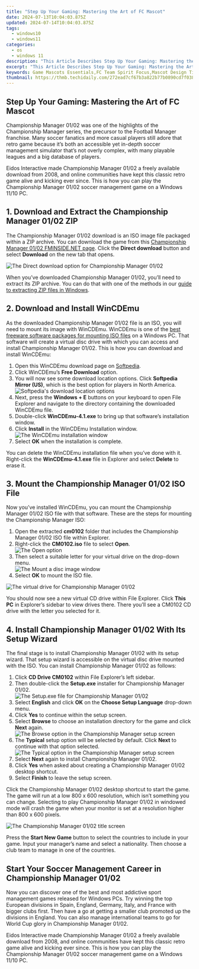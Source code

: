 ```yaml
---
title: "Step Up Your Gaming: Mastering the Art of FC Mascot"
date: 2024-07-13T10:04:03.875Z
updated: 2024-07-14T10:04:03.875Z
tags:
  - windows10
  - windows11
categories:
  - os
  - windows 11
description: "This Article Describes Step Up Your Gaming: Mastering the Art of FC Mascot"
excerpt: "This Article Describes Step Up Your Gaming: Mastering the Art of FC Mascot"
keywords: Game Mascots Essentials,FC Team Spirit Focus,Mascot Design Tips,Enhancing Gaming Identity,Iconic Football Symbols,FC Mascot Mastery Guide,Elevate Mascot Creativity
thumbnail: https://thmb.techidaily.com/272ead7cf67b3a822b77b0890cd7f03854b0d3a76e27e4ba95f164ba07265247.jpg
---
```


## Step Up Your Gaming: Mastering the Art of FC Mascot

 Championship Manager 01/02 was one of the highlights of the Championship Manager series, the precursor to the Football Manager franchise. Many soccer fanatics and more casual players still adore that retro game because it’s both an accessible yet in-depth soccer management simulator that’s not overly complex, with many playable leagues and a big database of players.

 Eidos Interactive made Championship Manager 01/02 a freely available download from 2008, and online communities have kept this classic retro game alive and kicking ever since. This is how you can play the Championship Manager 01/02 soccer management game on a Windows 11/10 PC.

## 1\. Download and Extract the Championship Manager 01/02 ZIP

 The Championship Manager 01/02 download is an ISO image file packaged within a ZIP archive. You can download the game from this [Championship Manager 01/02 FMINSIDE.NET page](https://fminside.net/downloads/full-game/170-championship-manager-0102). Click the **Direct download** button and select **Download** on the new tab that opens.

![The Direct download option for Championship Manager 01/02](https://static1.makeuseofimages.com/wordpress/wp-content/uploads/2023/07/direct-download-option.jpg)

 When you’ve downloaded Championship Manager 01/02, you’ll need to extract its ZIP archive. You can do that with one of the methods in our [guide to extracting ZIP files in Windows](https://www.makeuseof.com/how-to-extract-zip-files-windows-11/).

## 2\. Download and Install WinCDEmu

 As the downloaded Championship Manager 01/02 file is an ISO, you will need to mount its image with WinCDEmu. WinCDEmu is one of the [best freeware software packages for mounting ISO files](https://www.makeuseof.com/tag/3-free-alternatives-daemon-tools-mounting-image-files/) on a Windows PC. That software will create a virtual disc drive with which you can access and install Championship Manager 01/02\. This is how you can download and install WinCDEmu:

1. Open this WinCDEmu download page on [Softpedia](https://www.softpedia.com/get/CD-DVD-Tools/Virtual-CD-DVD-Rom/WinCDEmu.shtml).
2. Click WinCDEmu’s **Free Download** option.
3. You will now see some download location options. Click **Softpedia Mirror (US)**, which is the best option for players in North America.  
![Softpedia's download location options](https://static1.makeuseofimages.com/wordpress/wp-content/uploads/2023/07/download-location-options.jpg)
4. Next, press the **Windows + E** buttons on your keyboard to open File Explorer and navigate to the directory containing the downloaded WinCDEmu file.
5. Double-click **WinCDEmu-4.1.exe** to bring up that software’s installation window.
6. Click **Install** in the WinCDEmu Installation window.  
![The WinCDEmu installation window](https://static1.makeuseofimages.com/wordpress/wp-content/uploads/2023/07/wincdemu-install-window.jpg)
7. Select **OK** when the installation is complete.

 You can delete the WinCDEmu installation file when you’ve done with it. Right-click the **WinCDEmu-4.1.exe** file in Explorer and select **Delete** to erase it.

## 3\. Mount the Championship Manager 01/02 ISO File

 Now you’ve installed WinCDEmu, you can mount the Championship Manager 01/02 ISO file with that software. These are the steps for mounting the Championship Manager ISO:

1. Open the extracted **cm0102** folder that includes the Championship Manager 01/02 ISO file within Explorer.
2. Right-click the **CM0102.iso** file to select **Open**.  
![The Open option](https://static1.makeuseofimages.com/wordpress/wp-content/uploads/2023/07/the-open-option.jpg)
3. Then select a suitable letter for your virtual drive on the drop-down menu.  
![The Mount a disc image window](https://static1.makeuseofimages.com/wordpress/wp-content/uploads/2023/07/mount-a-disc-image-window.jpg)
4. Select **OK** to mount the ISO file.

![The virtual drive for Championship Manager 01/02](https://static1.makeuseofimages.com/wordpress/wp-content/uploads/2023/07/the-virtual-cd-drive.jpg)

 You should now see a new virtual CD drive within File Explorer. Click **This PC** in Explorer’s sidebar to view drives there. There you’ll see a CM0102 CD drive with the letter you selected for it.

## 4\. Install Championship Manager 01/02 With Its Setup Wizard

 The final stage is to install Championship Manager 01/02 with its setup wizard. That setup wizard is accessible on the virtual disc drive mounted with the ISO. You can install Championship Manager 01/02 as follows:

1. Click **CD Drive CM0102** within File Explorer’s left sidebar.
2. Then double-click the **Setup.exe** installer for Championship Manager 01/02.  
![The Setup.exe file for Championship Manager 01/02](https://static1.makeuseofimages.com/wordpress/wp-content/uploads/2023/07/the-setup-exe-file.jpg)
3. Select **English** and click **OK** on the **Choose Setup Language** drop-down menu.
4. Click **Yes** to continue within the setup screen.
5. Select **Browse** to choose an installation directory for the game and click **Next** again.  
![The Browse option in the Championship Manager setup screen](https://static1.makeuseofimages.com/wordpress/wp-content/uploads/2023/07/the-browse-option.jpg)
6. The **Typical** setup option will be selected by default. Click **Next** to continue with that option selected.  
![The Typical option in the Championship Manager setup screen](https://static1.makeuseofimages.com/wordpress/wp-content/uploads/2023/07/the-typical-option.jpg)
7. Select **Next** again to install Championship Manager 01/02\.
8. Click **Yes** when asked about creating a Championship Manager 01/02 desktop shortcut.
9. Select **Finish** to leave the setup screen.

 Click the Championship Manager 01/02 desktop shortcut to start the game. The game will run at a low 800 x 600 resolution, which isn’t something you can change. Selecting to play Championship Manager 01/02 in windowed mode will crash the game when your monitor is set at a resolution higher than 800 x 600 pixels.

![The Championship Manager 01/02 title screen](https://static1.makeuseofimages.com/wordpress/wp-content/uploads/2023/07/championship-manager-game.jpg)

 Press the **Start New Game** button to select the countries to include in your game. Input your manager’s name and select a nationality. Then choose a club team to manage in one of the countries.

## Start Your Soccer Management Career in Championship Manager 01/02

 Now you can discover one of the best and most addictive sport management games released for Windows PCs. Try winning the top European divisions in Spain, England, Germany, Italy, and France with bigger clubs first. Then have a go at getting a smaller club promoted up the divisions in England. You can also manage international teams to go for World Cup glory in Championship Manager 01/02\.

 Eidos Interactive made Championship Manager 01/02 a freely available download from 2008, and online communities have kept this classic retro game alive and kicking ever since. This is how you can play the Championship Manager 01/02 soccer management game on a Windows 11/10 PC.



<ins class="adsbygoogle"
      style="display:block"
      data-ad-client="ca-pub-7571918770474297"
      data-ad-slot="8358498916"
      data-ad-format="auto"
      data-full-width-responsive="true"></ins>

